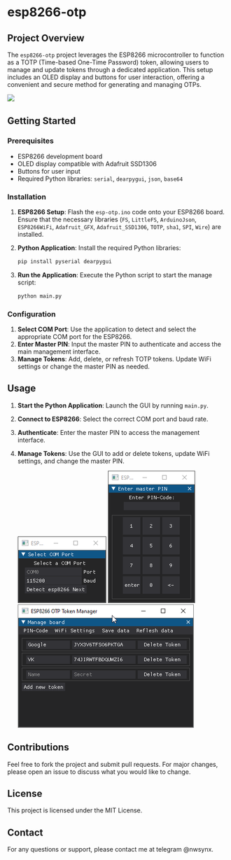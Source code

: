 # esp8266-otp

## Project Overview

The `esp8266-otp` project leverages the ESP8266 microcontroller to function as a TOTP (Time-based One-Time Password) token, allowing users to manage and update tokens through a dedicated application. This setup includes an OLED display and buttons for user interaction, offering a convenient and secure method for generating and managing OTPs.

![](images/board.jpg)


## Getting Started

### Prerequisites

- ESP8266 development board
- OLED display compatible with Adafruit SSD1306
- Buttons for user input
- Required Python libraries: `serial`, `dearpygui`, `json`, `base64`

### Installation

1. **ESP8266 Setup**: Flash the `esp-otp.ino` code onto your ESP8266 board. Ensure that the necessary libraries (`FS`, `LittleFS`, `ArduinoJson`, `ESP8266WiFi`, `Adafruit_GFX`, `Adafruit_SSD1306`, `TOTP`, `sha1`, `SPI`, `Wire`) are installed.

2. **Python Application**: Install the required Python libraries:
   ```sh
   pip install pyserial dearpygui
   ```

3. **Run the Application**: Execute the Python script to start the manage script:
   ```sh
   python main.py
   ```

### Configuration

1. **Select COM Port**: Use the application to detect and select the appropriate COM port for the ESP8266.
2. **Enter Master PIN**: Input the master PIN to authenticate and access the main management interface.
3. **Manage Tokens**: Add, delete, or refresh TOTP tokens. Update WiFi settings or change the master PIN as needed.

## Usage

1. **Start the Python Application**: Launch the GUI by running `main.py`.
2. **Connect to ESP8266**: Select the correct COM port and baud rate.
3. **Authenticate**: Enter the master PIN to access the management interface.
4. **Manage Tokens**: Use the GUI to add or delete tokens, update WiFi settings, and change the master PIN.

   ![Select port](images/select_port.png) ![Enter PIN](images/enter_pin.png) ![GUI](images/gui.png)


## Contributions

Feel free to fork the project and submit pull requests. For major changes, please open an issue to discuss what you would like to change.

## License

This project is licensed under the MIT License.

## Contact

For any questions or support, please contact me at telegram @nwsynx.

